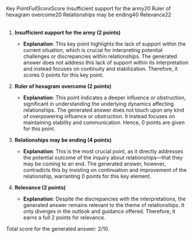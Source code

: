 <table>

Key Point$Full Score$Score
Insufficient support for the army$2$0
Ruler of hexagram overcome$2$0
Relationships may be ending$4$0
Relevance$2$2

</table>

1. **Insufficient support for the army (2 points)**
   - **Explanation**: This key point highlights the lack of support within the current situation, which is crucial for interpreting potential challenges or discrepancies within relationships. The generated answer does not address this lack of support within its interpretation and instead focuses on continuity and stabilization. Therefore, it scores 0 points for this key point.

2. **Ruler of hexagram overcome (2 points)**
   - **Explanation**: This point indicates a deeper influence or obstruction, significant in understanding the underlying dynamics affecting relationships. The generated answer does not touch upon any kind of overpowering influence or obstruction. It instead focuses on maintaining stability and communication. Hence, 0 points are given for this point.

3. **Relationships may be ending (4 points)**
   - **Explanation**: This is the most crucial point, as it directly addresses the potential outcome of the inquiry about relationships—that they may be coming to an end. The generated answer, however, contradicts this by insisting on continuation and improvement of the relationship, warranting 0 points for this key element.

4. **Relevance (2 points)**
   - **Explanation**: Despite the discrepancies with the interpretations, the generated answer remains relevant to the theme of relationships. It only diverges in the outlook and guidance offered. Therefore, it earns a full 2 points for relevance. 

Total score for the generated answer: 2/10.